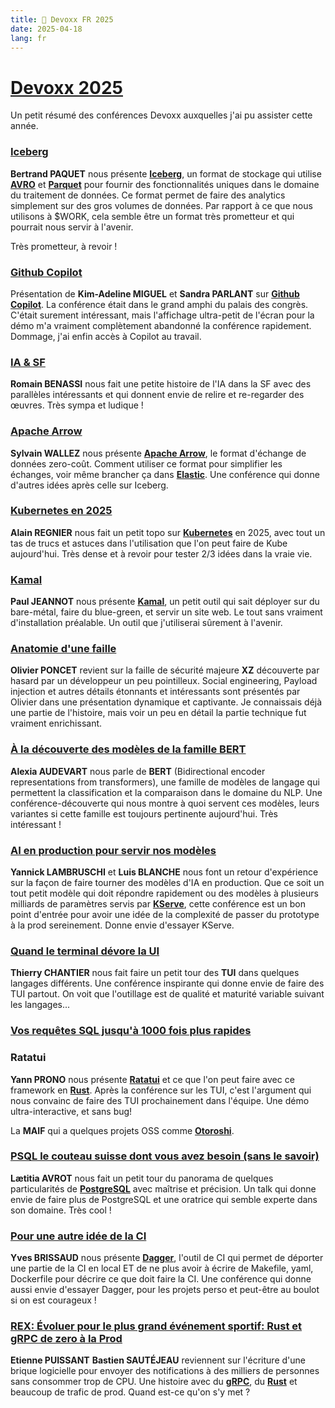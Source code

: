 ```yaml
---
title: 💬 Devoxx FR 2025
date: 2025-04-18
lang: fr
---
```


# [Devoxx 2025](https://www.devoxx.fr/agenda-2025)

Un petit résumé des conférences Devoxx auxquelles j'ai pu assister cette année.

### [Iceberg](https://www.devoxx.fr/agenda-2025/talk/iceberg-pourquoi-devez-vous-connaitre-ce-nouveau-format-de-stockage-de-donnees)

**Bertrand PAQUET** nous présente **[Iceberg](https://iceberg.apache.org/)**, un format de stockage qui utilise **[AVRO](https://avro.apache.org/)** et **[Parquet](https://parquet.apache.org/)** pour fournir des fonctionnalités uniques dans le domaine du traitement de données. Ce format permet de faire des analytics simplement sur des gros volumes de données. Par rapport à ce que nous utilisons à $WORK, cela semble être un format très prometteur et qui pourrait nous servir à l'avenir.

Très prometteur, à revoir !

### [Github Copilot](https://www.devoxx.fr/agenda-2025/talk/github-copilot-aller-encore-plus-loin-que-la-completion-de-code)

Présentation de **Kim-Adeline MIGUEL** et **Sandra PARLANT** sur **[Github Copilot](https://github.com/features/copilot)**. La conférence était dans le grand amphi du palais des congrès. C'était surement intéressant, mais l'affichage ultra-petit de l'écran pour la démo m'a vraiment complètement abandonné la conférence rapidement. Dommage, j'ai enfin accès à Copilot au travail.

### [IA & SF](https://www.devoxx.fr/agenda-2025/talk/ia-sf-ou-comment-j-ai-appris-a-ne-plus-m-en-faire-et-a-aimer-la-fin-du-monde)

**Romain BENASSI** nous fait une petite histoire de l'IA dans la SF avec des parallèles intéressants et qui donnent envie de relire et re-regarder des œuvres. Très sympa et ludique !

### [Apache Arrow](https://www.devoxx.fr/agenda-2025/talk/apache-arrow-l-analyse-de-donnees-haute-performance-et-interoperable)

**Sylvain WALLEZ** nous présente **[Apache Arrow](https://arrow.apache.org/)**, le format d'échange de données zero-coût. Comment utiliser ce format pour simplifier les échanges, voir même brancher ça dans **[Elastic](https://www.elastic.co/)**. Une conférence qui donne d'autres idées après celle sur Iceberg.

### [Kubernetes en 2025](https://www.devoxx.fr/agenda-2025/talk/kubernetes-en-2025)

**Alain REGNIER** nous fait un petit topo sur **[Kubernetes](https://kubernetes.io/)** en 2025, avec tout un tas de trucs et astuces dans l'utilisation que l'on peut faire de Kube aujourd'hui. Très dense et à revoir pour tester 2/3 idées dans la vraie vie.

### [Kamal](https://www.devoxx.fr/agenda-2025/talk/deployer-une-application-en-10-lignes-de-configuration-la-promesse-de-kamal)

**Paul JEANNOT** nous présente **[Kamal](https://kamal-deploy.org/)**, un petit outil qui sait déployer sur du bare-métal, faire du blue-green, et servir un site web. Le tout sans vraiment d'installation préalable. Un outil que j'utiliserai sûrement à l'avenir.

### [Anatomie d'une faille](https://www.devoxx.fr/agenda-2025/talk/anatomie-d-une-faille)

**Olivier PONCET** revient sur la faille de sécurité majeure **XZ** découverte par hasard par un développeur un peu pointilleux. Social engineering, Payload injection et autres détails étonnants et intéressants sont présentés par Olivier dans une présentation dynamique et captivante. Je connaissais déjà une partie de l'histoire, mais voir un peu en détail la partie technique fut vraiment enrichissant.

### [À la découverte des modèles de la famille BERT](https://www.devoxx.fr/agenda-2025/talk/a-la-decouverte-de-la-famille-des-modeles-bert)

**Alexia AUDEVART** nous parle de **BERT** (Bidirectional encoder representations from transformers), une famille de modèles de langage qui permettent la classification et la comparaison dans le domaine du NLP. Une conférence-découverte qui nous montre à quoi servent ces modèles, leurs variantes si cette famille est toujours pertinente aujourd'hui. Très intéressant !

### [AI en production pour servir nos modèles](https://www.devoxx.fr/agenda-2025/talk/ia-en-production-servir-des-modeles-d-ia-avec-performance-et-scalabilite)

**Yannick LAMBRUSCHI** et **Luis BLANCHE** nous font un retour d'expérience sur la façon de faire tourner des modèles d'IA en production. Que ce soit un tout petit modèle qui doit répondre rapidement ou des modèles à plusieurs milliards de paramètres servis par **[KServe](https://www.kubeflow.org/docs/components/serving/kserve/)**, cette conférence est un bon point d'entrée pour avoir une idée de la complexité de passer du prototype à la prod sereinement. Donne envie d'essayer KServe.

### [Quand le terminal dévore la UI](https://www.devoxx.fr/agenda-2025/talk/quand-le-terminal-devore-la-ui-tui-pour-tout-le-monde)

**Thierry CHANTIER** nous fait faire un petit tour des **TUI** dans quelques langages différents. Une conférence inspirante qui donne envie de faire des TUI partout. On voit que l'outillage est de qualité et maturité variable suivant les langages...

### [Vos requêtes SQL jusqu'à 1000 fois plus rapides](https://www.devoxx.fr/agenda-2025/talk/vos-requetes-sql-jusqu-a-10000-fois-plus-rapides-durablement)

### Ratatui

**Yann PRONO** nous présente **[Ratatui](https://ratatui.rs/)** et ce que l'on peut faire avec ce framework en **[Rust](https://www.rust-lang.org/)**. Après la conférence sur les TUI, c'est l'argument qui nous convainc de faire des TUI prochainement dans l'équipe. Une démo ultra-interactive, et sans bug!

La **MAIF** qui a quelques projets OSS comme **[Otoroshi](https://www.otoroshi.io/)**.

### [PSQL le couteau suisse dont vous avez besoin (sans le savoir)](https://www.devoxx.fr/agenda-2025/talk/postgresql-le-couteau-suisse-dont-vous-avez-besoin-sans-le-savoir)

**Lætitia AVROT** nous fait un petit tour du panorama de quelques particularités de **[PostgreSQL](https://www.postgresql.org/)** avec maîtrise et précision. Un talk qui donne envie de faire plus de PostgreSQL et une oratrice qui semble experte dans son domaine. Très cool !

### [Pour une autre idée de la CI](https://www.devoxx.fr/agenda-2025/talk/pour-une-autre-idee-de-la-ci-sur-la-machine-du-developpeur-avec-dagger)

**Yves BRISSAUD** nous présente **[Dagger](https://dagger.io/)**, l'outil de CI qui permet de déporter une partie de la CI en local ET de ne plus avoir à écrire de Makefile, yaml, Dockerfile pour décrire ce que doit faire la CI. Une conférence qui donne aussi envie d'essayer Dagger, pour les projets perso et peut-être au boulot si on est courageux !

### [REX: Évoluer pour le plus grand événement sportif: Rust et gRPC de zero à la Prod](https://www.devoxx.fr/agenda-2025/talk/rex-evoluer-pour-le-plus-grand-evenement-sportif-rust-et-grpc-de-zero-a-la-prod/)

**Etienne PUISSANT** **Bastien SAUTÉJEAU** reviennent sur l'écriture d'une brique logicielle pour envoyer des notifications à des milliers de personnes sans consommer trop de CPU. Une histoire avec du **[gRPC](https://grpc.io/)**, du **[Rust](https://www.rust-lang.org/)** et beaucoup de trafic de prod. Quand est-ce qu'on s'y met ?
